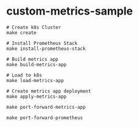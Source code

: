 # custom-metrics-sample

```
# Create k8s Cluster
make create

# Install Prometheus Stack
make install-prometheus-stack

# Build metrics app
make build-metrics-app

# Load to k8s
make load-metrics-app

# Create metrics app deployment
make apply-metrics-app
```


```
make port-forward-metrics-app
```

```
make port-forward-prometheus
```
